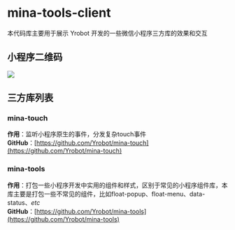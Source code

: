 # mina-tools-client

本代码库主要用于展示 Yrobot 开发的一些微信小程序三方库的效果和交互

## 小程序二维码  

![](https://tva1.sinaimg.cn/large/0081Kckwly1glmk9m5e9jj3076076my2.jpg)

## 三方库列表  

### mina-touch    
__作用__：监听小程序原生的事件，分发复杂touch事件    
__GitHub__：[https://github.com/Yrobot/mina-touch](https://github.com/Yrobot/mina-touch)


### mina-tools
__作用__：打包一些小程序开发中实用的组件和样式，区别于常见的小程序组件库，本库主要是打包一些不常见的组件，比如float-popup、float-menu、data-status、_etc_   
__GitHub__：[https://github.com/Yrobot/mina-tools](https://github.com/Yrobot/mina-tools)  

